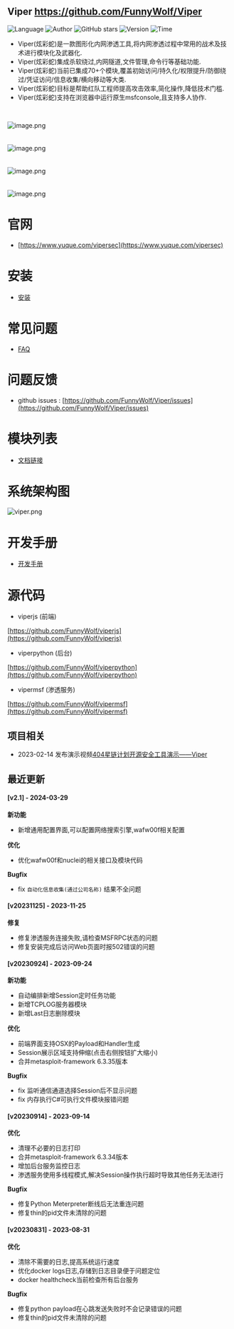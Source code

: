 ## Viper <https://github.com/FunnyWolf/Viper>
<!--auto_detail_badge_begin_0b490ffb61b26b45de3ea5d7dd8a582e-->
![Language](https://img.shields.io/badge/Language-JS/Python-blue)
![Author](https://img.shields.io/badge/Author-FunnyWolf-orange)
![GitHub stars](https://img.shields.io/github/stars/FunnyWolf/Viper.svg?style=flat&logo=github)
![Version](https://img.shields.io/badge/Version-V2.1-red)
![Time](https://img.shields.io/badge/Join-20210323-green)
<!--auto_detail_badge_end_fef74f2d7ea73fcc43ff78e05b1e7451-->


- Viper(炫彩蛇)是一款图形化内网渗透工具,将内网渗透过程中常用的战术及技术进行模块化及武器化.
- Viper(炫彩蛇)集成杀软绕过,内网隧道,文件管理,命令行等基础功能.
- Viper(炫彩蛇)当前已集成70+个模块,覆盖初始访问/持久化/权限提升/防御绕过/凭证访问/信息收集/横向移动等大类.
- Viper(炫彩蛇)目标是帮助红队工程师提高攻击效率,简化操作,降低技术门槛.
- Viper(炫彩蛇)支持在浏览器中运行原生msfconsole,且支持多人协作.

<br>

![image.png](https://cdn.nlark.com/yuque/0/2021/png/159259/1631687579184-a2603220-9009-4240-9709-76b503fe8174.png?x-oss-process=image%2Fresize%2Cw_1504%2Climit_0)
<br>
<br>
<br>
![image.png](https://cdn.nlark.com/yuque/0/2021/png/159259/1628573079014-871d0573-ef2a-4267-974b-1026d6ed2466.png?x-oss-process=image%2Fresize%2Cw_1504%2Climit_0)
<br>
<br>
<br>
![image.png](https://cdn.nlark.com/yuque/0/2020/png/159259/1609217703998-8bebe969-7a26-4f75-b2cb-6dca34a39951.png#align=left&display=inline&height=511&margin=%5Bobject%20Object%5D&name=image.png&originHeight=1022&originWidth=2028&size=191127&status=done&style=none&width=1014)
<br>
<br>
<br>
![image.png](https://cdn.nlark.com/yuque/0/2020/png/159259/1609217723155-f57417f1-2229-4386-888a-c8608449643c.png#align=left&display=inline&height=511&margin=%5Bobject%20Object%5D&name=image.png&originHeight=1022&originWidth=2028&size=296317&status=done&style=none&width=1014)
<br>

# 官网

- [https://www.yuque.com/vipersec](https://www.yuque.com/vipersec)

# 安装

- [安装](https://www.yuque.com/vipersec/help/olg1ua)

# 常见问题

- [FAQ](https://www.yuque.com/vipersec/faq)

# 问题反馈

- github issues : [https://github.com/FunnyWolf/Viper/issues](https://github.com/FunnyWolf/Viper/issues)

# 模块列表

- [文档链接](https://www.yuque.com/vipersec/module)

# 系统架构图
![viper.png](https://cdn.nlark.com/yuque/0/2021/png/159259/1627364231093-768d3b07-e044-4a2d-a3fa-e9ebd92a0828.png)

# 开发手册

- [开发手册](https://www.yuque.com/vipersec/code)

# 源代码

- viperjs (前端)

[https://github.com/FunnyWolf/viperjs](https://github.com/FunnyWolf/viperjs)

- viperpython (后台)

[https://github.com/FunnyWolf/viperpython](https://github.com/FunnyWolf/viperpython)

- vipermsf (渗透服务)

[https://github.com/FunnyWolf/vipermsf](https://github.com/FunnyWolf/vipermsf)

<!--auto_detail_active_begin_e1c6fb434b6f0baf6912c7a1934f772b-->
## 项目相关

- 2023-02-14 发布演示视频[404星链计划开源安全工具演示——Viper](https://www.bilibili.com/video/BV1zv4y1s7xv)

## 最近更新

#### [v2.1] - 2024-03-29

**新功能**  
- 新增通用配置界面,可以配置网络搜索引擎,wafw00f相关配置  

**优化**  
- 优化wafw00f和nuclei的相关接口及模块代码  

**Bugfix**  
- fix `自动化信息收集(通过公司名称)` 结果不全问题

#### [v20231125] - 2023-11-25

**修复**  
- 修复渗透服务连接失败,请检查MSFRPC状态的问题  
- 修复安装完成后访问Web页面时报502错误的问题

#### [v20230924] - 2023-09-24

**新功能**  
- 自动编排新增Session定时任务功能  
- 新增TCPLOG服务器模块  
- 新增Last日志删除模块  

**优化**  
- 前端界面支持OSX的Payload和Handler生成  
- Session展示区域支持伸缩(点击右侧按钮扩大缩小)  
- 合并metasploit-framework 6.3.35版本  

**Bugfix**  
- fix 监听通信通道选择Session后不显示问题  
- fix 内存执行C#可执行文件模块报错问题

#### [v20230914] - 2023-09-14

**优化**  
- 清理不必要的日志打印  
- 合并metasploit-framework 6.3.34版本  
- 增加后台服务监控日志  
- 渗透服务使用多线程模式,解决Session操作执行超时导致其他任务无法进行  

**Bugfix**  
- 修复Python Meterpreter断线后无法重连问题  
- 修复thin的pid文件未清除的问题

#### [v20230831] - 2023-08-31

**优化**  
- 清除不需要的日志,提高系统运行速度  
- 优化docker logs日志,存储到日志目录便于问题定位  
- docker healthcheck当前检查所有后台服务  

**Bugfix**  
- 修复python payload在心跳发送失败时不会记录错误的问题  
- 修复thin的pid文件未清除的问题

<!--auto_detail_active_end_f9cf7911015e9913b7e691a7a5878527-->
